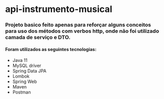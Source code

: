 # api-instrumento-musical

### Projeto basico feito apenas para reforçar alguns conceitos para uso dos métodos com verbos http, onde não foi utilizado camada de serviço e DTO.

#### Foram utilizados as seguintes tecnologias:

- Java 11
- MySQL driver
- Spring Data JPA
- Lombok
- Spring Web
- Maven
- Postman
